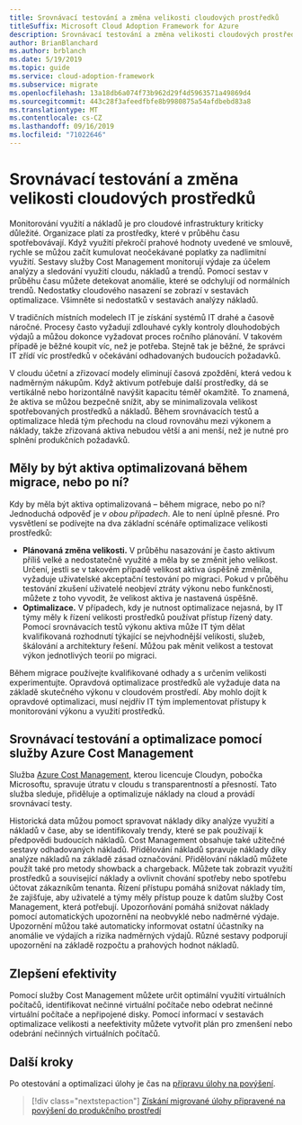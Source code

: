 ```yaml
---
title: Srovnávací testování a změna velikosti cloudových prostředků
titleSuffix: Microsoft Cloud Adoption Framework for Azure
description: Srovnávací testování a změna velikosti cloudových prostředků
author: BrianBlanchard
ms.author: brblanch
ms.date: 5/19/2019
ms.topic: guide
ms.service: cloud-adoption-framework
ms.subservice: migrate
ms.openlocfilehash: 13a18db6a074f73b962d29f4d5963571a49869d4
ms.sourcegitcommit: 443c28f3afeedfbfe8b9980875a54afdbebd83a8
ms.translationtype: MT
ms.contentlocale: cs-CZ
ms.lasthandoff: 09/16/2019
ms.locfileid: "71022646"
---
```

# <a name="benchmark-and-resize-cloud-assets"></a>Srovnávací testování a změna velikosti cloudových prostředků

Monitorování využití a nákladů je pro cloudové infrastruktury kriticky důležité. Organizace platí za prostředky, které v průběhu času spotřebovávají. Když využití překročí prahové hodnoty uvedené ve smlouvě, rychle se můžou začít kumulovat neočekávané poplatky za nadlimitní využití. Sestavy služby Cost Management monitorují výdaje za účelem analýzy a sledování využití cloudu, nákladů a trendů. Pomocí sestav v průběhu času můžete detekovat anomálie, které se odchylují od normálních trendů. Nedostatky cloudového nasazení se zobrazí v sestavách optimalizace. Všimněte si nedostatků v sestavách analýzy nákladů.

V tradičních místních modelech IT je získání systémů IT drahé a časově náročné. Procesy často vyžadují zdlouhavé cykly kontroly dlouhodobých výdajů a můžou dokonce vyžadovat proces ročního plánování. V takovém případě je běžné koupit víc, než je potřeba. Stejně tak je běžné, že správci IT zřídí víc prostředků v očekávání odhadovaných budoucích požadavků.

V cloudu účetní a zřizovací modely eliminují časová zpoždění, která vedou k nadměrným nákupům. Když aktivum potřebuje další prostředky, dá se vertikálně nebo horizontálně navýšit kapacitu téměř okamžitě. To znamená, že aktiva se můžou bezpečně snížit, aby se minimalizovala velikost spotřebovaných prostředků a nákladů. Během srovnávacích testů a optimalizace hledá tým přechodu na cloud rovnováhu mezi výkonem a náklady, takže zřizovaná aktiva nebudou větší a ani menší, než je nutné pro splnění produkčních požadavků.

<!-- markdownlint-disable MD026 -->

## <a name="should-assets-be-optimized-during-or-after-the-migration"></a>Měly by být aktiva optimalizovaná během migrace, nebo po ní?

Kdy by měla být aktiva optimalizovaná – během migrace, nebo po ní? Jednoduchá odpověď je *v obou případech*. Ale to není úplně přesné. Pro vysvětlení se podívejte na dva základní scénáře optimalizace velikosti prostředků:

- **Plánovaná změna velikosti.** V průběhu nasazování je často aktivum příliš velké a nedostatečně využité a měla by se změnit jeho velikost. Určení, jestli se v takovém případě velikost aktiva úspěšně změnila, vyžaduje uživatelské akceptační testování po migraci. Pokud v průběhu testování zkušení uživatelé neobjeví ztráty výkonu nebo funkčnosti, můžete z toho vyvodit, že velikost aktiva je nastavená úspěšně.
- **Optimalizace.** V případech, kdy je nutnost optimalizace nejasná, by IT týmy měly k řízení velikosti prostředků používat přístup řízený daty. Pomocí srovnávacích testů výkonu aktiva může IT tým dělat kvalifikovaná rozhodnutí týkající se nejvhodnější velikosti, služeb, škálování a architektury řešení. Můžou pak měnit velikost a testovat výkon jednotlivých teorií po migraci.

Během migrace používejte kvalifikované odhady a s určením velikosti experimentujte. Opravdová optimalizace prostředků ale vyžaduje data na základě skutečného výkonu v cloudovém prostředí. Aby mohlo dojít k opravdové optimalizaci, musí nejdřív IT tým implementovat přístupy k monitorování výkonu a využití prostředků.

## <a name="benchmark-and-optimize-with-azure-cost-management"></a>Srovnávací testování a optimalizace pomocí služby Azure Cost Management

Služba [Azure Cost Management](https://docs.microsoft.com/azure/cost-management/overview), kterou licencuje Cloudyn, pobočka Microsoftu, spravuje útratu v cloudu s transparentností a přesností. Tato služba sleduje, přiděluje a optimalizuje náklady na cloud a provádí srovnávací testy.

Historická data můžou pomoct spravovat náklady díky analýze využití a nákladů v čase, aby se identifikovaly trendy, které se pak používají k předpovědi budoucích nákladů. Cost Management obsahuje také užitečné sestavy odhadovaných nákladů. Přidělování nákladů spravuje náklady díky analýze nákladů na základě zásad označování. Přidělování nákladů můžete použít také pro metody showback a chargeback. Můžete tak zobrazit využití prostředků a související náklady a ovlivnit chování spotřeby nebo spotřebu účtovat zákazníkům tenanta. Řízení přístupu pomáhá snižovat náklady tím, že zajišťuje, aby uživatelé a týmy měly přístup pouze k datům služby Cost Management, která potřebují. Upozorňování pomáhá snižovat náklady pomocí automatických upozornění na neobvyklé nebo nadměrné výdaje. Upozornění můžou také automaticky informovat ostatní účastníky na anomálie ve výdajích a rizika nadměrných výdajů. Různé sestavy podporují upozornění na základě rozpočtu a prahových hodnot nákladů.

## <a name="improve-efficiency"></a>Zlepšení efektivity

Pomocí služby Cost Management můžete určit optimální využití virtuálních počítačů, identifikovat nečinné virtuální počítače nebo odebrat nečinné virtuální počítače a nepřipojené disky. Pomocí informací v sestavách optimalizace velikosti a neefektivity můžete vytvořit plán pro zmenšení nebo odebrání nečinných virtuálních počítačů.

## <a name="next-steps"></a>Další kroky

Po otestování a optimalizaci úlohy je čas na [přípravu úlohy na povýšení](./ready.md).

> [!div class="nextstepaction"]
> [Získání migrované úlohy připravené na povýšení do produkčního prostředí](./ready.md)
